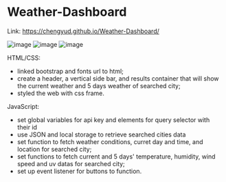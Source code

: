 # Weather-Dashboard

Link: https://chengyud.github.io/Weather-Dashboard/

![image](https://user-images.githubusercontent.com/80147201/115982577-32e90c80-a551-11eb-92f4-98a945947293.png)
![image](https://user-images.githubusercontent.com/80147201/115982586-43998280-a551-11eb-96e2-d5e959f354cf.png)
![image](https://user-images.githubusercontent.com/80147201/115982598-58761600-a551-11eb-989e-96a5a4a5f02f.png)


HTML/CSS:
- linked bootstrap and fonts url to html;
- create a header, a vertical side bar, and results container that will show the current weather and 5 days weather of searched city;
- styled the web with css frame.

JavaScript:
- set global variables for api key and elements for query selector with their id
- use JSON and local storage to retrieve searched cities data
- set function to fetch weather conditions, curret day and time, and location for searched city;
- set functions to fetch current and 5 days' temperature, humidity, wind speed and uv datas for searched city;
- set up event listener for buttons to function.
